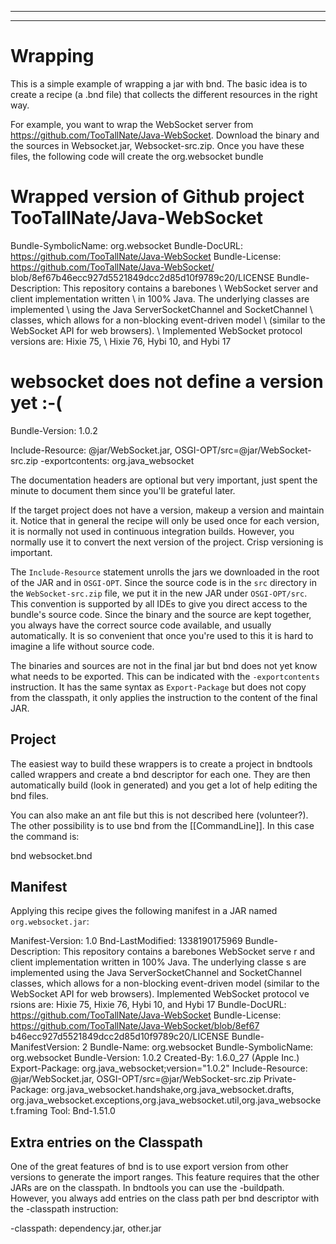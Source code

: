 ___
___
# Wrapping

This is a simple example of wrapping a jar with bnd. The basic idea is to create a recipe (a .bnd file) that collects the different resources in the right way.

For example, you want to wrap the WebSocket server from https://github.com/TooTallNate/Java-WebSocket. Download the binary and the sources in Websocket.jar, Websocket-src.zip. Once you have these files, the following code will create the org.websocket bundle

  # Wrapped version of Github project TooTallNate/Java-WebSocket
  Bundle-SymbolicName: org.websocket
  Bundle-DocURL: https://github.com/TooTallNate/Java-WebSocket
  Bundle-License: https://github.com/TooTallNate/Java-WebSocket/
          blob/8ef67b46ecc927d5521849dcc2d85d10f9789c20/LICENSE
  Bundle-Description: This repository contains a barebones \ 
   WebSocket server and client implementation written \ 
   in 100% Java. The underlying classes are implemented \ 
   using the Java ServerSocketChannel and SocketChannel \ 
   classes, which allows for a non-blocking event-driven model \ 
   (similar to the WebSocket API for web browsers). \ 
   Implemented WebSocket protocol versions are: Hixie 75, \ 
   Hixie 76, Hybi 10, and Hybi 17

  # websocket does not define a version yet :-(
  Bundle-Version: 1.0.2

  Include-Resource: @jar/WebSocket.jar, OSGI-OPT/src=@jar/WebSocket-src.zip
  -exportcontents: org.java_websocket


The documentation headers are optional but very important, just spent the minute to document them since you'll be grateful later.

If the target project does not have a version, makeup a version and maintain it. Notice that in general the recipe will only be used once for each version, it is normally not used in continuous integration builds. However, you normally use it to convert the next version of the project. Crisp versioning is important.

The `Include-Resource` statement unrolls the jars we downloaded in the root of the JAR and in `OSGI-OPT`. Since the source code is in the `src` directory in the  `WebSocket-src.zip` file, we put it in the new JAR under `OSGI-OPT/src`. This convention is supported by all IDEs to give you direct access to the bundle's source code. Since the binary and the source are kept together, you always have the correct source code available, and usually automatically. It is so convenient that once you're used to this it is hard to imagine a life without source code.

The binaries and sources are not in the final jar but bnd does not yet know what needs to be exported. This can be indicated with the `-exportcontents` instruction. It has the same syntax as `Export-Package` but does not copy from the classpath, it only applies the instruction to the content of the final JAR.

## Project
The easiest way to build these wrappers is to create a project in bndtools called wrappers and create a bnd descriptor for each one. They are then automatically build (look in generated) and you get a lot of help editing the bnd files.

You can also make an ant file but this is not described here (volunteer?). The other possibility is to use bnd from the [[CommandLine]]. In this case the command is:

  bnd websocket.bnd

## Manifest
Applying this recipe gives the following manifest in a JAR named `org.websocket.jar`:

  Manifest-Version: 1.0
  Bnd-LastModified: 1338190175969
  Bundle-Description: This repository contains a barebones WebSocket serve
   r and client implementation written in 100% Java. The underlying classe
   s are implemented using the Java ServerSocketChannel and SocketChannel 
   classes, which allows for a non-blocking event-driven model (similar to
    the WebSocket API for web browsers). Implemented WebSocket protocol ve
   rsions are: Hixie 75, Hixie 76, Hybi 10, and Hybi 17
  Bundle-DocURL: https://github.com/TooTallNate/Java-WebSocket
  Bundle-License: https://github.com/TooTallNate/Java-WebSocket/blob/8ef67
 b46ecc927d5521849dcc2d85d10f9789c20/LICENSE
  Bundle-ManifestVersion: 2
  Bundle-Name: org.websocket
  Bundle-SymbolicName: org.websocket
  Bundle-Version: 1.0.2
  Created-By: 1.6.0_27 (Apple Inc.)
  Export-Package: org.java_websocket;version="1.0.2"
  Include-Resource: @jar/WebSocket.jar, OSGI-OPT/src=@jar/WebSocket-src.zip
  Private-Package: org.java_websocket.handshake,org.java_websocket.drafts,
   org.java_websocket.exceptions,org.java_websocket.util,org.java_websocke
   t.framing
  Tool: Bnd-1.51.0

## Extra entries on the Classpath
One of the great features of bnd is to use export version from other versions to generate the import ranges. This feature requires that the other JARs are on the classpath. In bndtools you can use the -buildpath. However, you always add entries on the class path per bnd descriptor with the -classpath instruction:

  -classpath: dependency.jar, other.jar


